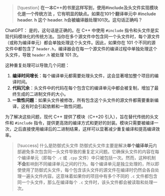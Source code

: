 >[!question] **在一本C++的书里这样写到，使用\#include及头文件实现模块化是一个传统方法 ，它有明显的缺点。如果在101个翻译单元中 \#include header. h 这个 header. h会被编译器处理101次。这句话正确吗？**

ChatGPT：
是的，这句话是正确的。在 C++ 中使用 `#include` 指令和头文件是实现代码模块化的传统方法。当你在多个源文件中包含同一个头文件时，每个源文件（或称为编译单元）都会单独处理这个头文件。因此，如果你在 101 个不同的源文件中都包含了 `header.h`，编译器会在每一个源文件的编译过程中单独处理这个头文件，导致 `header.h` 被处理 101 次。

这种重复处理可以导致几个问题：

1. **编译时间增长**：每个编译单元都需要处理头文件，这会显著增加整个项目的编译时间。
2. **代码冗余**：头文件中的代码在每个包含它的编译单元中都会被复制，增加了最终生成的二进制文件的大小。
3. **一致性问题**：如果头文件被修改，所有包含这个头文件的源文件都需要重新编译，这有时会引起依赖和一致性问题。

为了解决这些问题，现代 C++ 提供了模块（C++20 引入），旨在替代传统的头文件和 `#include` 指令，提供更高效的编译方式和更好的封装。模块只需要被编译一次，之后直接使用编译后的二进制结果，这样可以显著减少重复编译和提高编译效率。

>[!success] 什么是防御式头文件
> 防御式头文件主要是解决**单个编译单元**内部避免多次包含同一头文件导致的重复定义问题。它确保头文件的内容在每个编译单元（即每个 `.c` 或 `.cpp` 文件）中只被包括一次。然而，这种机制**不会**影响到不同编译单元之间的行为。每个编译单元是独立处理的，所以即使使用了防御式头文件，每个包含该头文件的源文件在编译时仍然会各自处理一遍头文件内容。这意味着如果你的项目中有多个不同的 `.c` 文件都包含同一个头文件，那么在编译每个 `.c` 文件时，该头文件都会被读取和处理一次。
